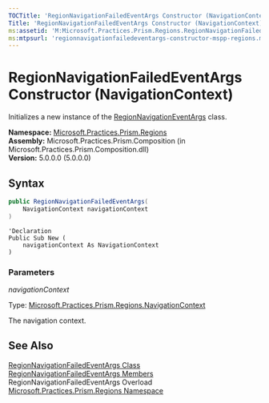 ```yaml
---
TOCTitle: 'RegionNavigationFailedEventArgs Constructor (NavigationContext)'
Title: 'RegionNavigationFailedEventArgs Constructor (NavigationContext) (Microsoft.Practices.Prism.Regions)'
ms:assetid: 'M:Microsoft.Practices.Prism.Regions.RegionNavigationFailedEventArgs.\#ctor(Microsoft.Practices.Prism.Regions.NavigationContext)'
ms:mtpsurl: 'regionnavigationfailedeventargs-constructor-mspp-regions.md'
---
```



# RegionNavigationFailedEventArgs Constructor (NavigationContext)

Initializes a new instance of the [RegionNavigationEventArgs](/patterns-practices/reference/regionnavigationeventargs-class-mspp-regions) class.

**Namespace:** [Microsoft.Practices.Prism.Regions](/patterns-practices/reference/mspp-regions-namespace)  
**Assembly:** Microsoft.Practices.Prism.Composition (in Microsoft.Practices.Prism.Composition.dll)  
**Version:** 5.0.0.0 (5.0.0.0)

## Syntax

```C#
public RegionNavigationFailedEventArgs(
	NavigationContext navigationContext
)
```

```VB
'Declaration
Public Sub New ( 
	navigationContext As NavigationContext
)
```

### Parameters

*navigationContext*

Type: [Microsoft.Practices.Prism.Regions.NavigationContext](/patterns-practices/reference/navigationcontext-class-mspp-regions)
                          
The navigation context.

## See Also

[RegionNavigationFailedEventArgs Class](/patterns-practices/reference/regionnavigationfailedeventargs-class-mspp-regions)  
[RegionNavigationFailedEventArgs Members](/patterns-practices/reference/regionnavigationfailedeventargs-members-mspp-regions)  
RegionNavigationFailedEventArgs Overload  
[Microsoft.Practices.Prism.Regions Namespace](/patterns-practices/reference/mspp-regions-namespace)  